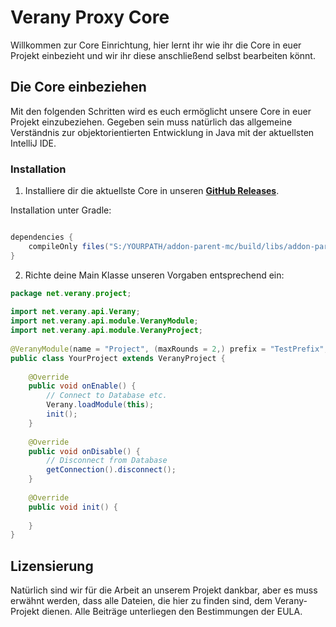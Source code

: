 Verany Proxy Core
=============

Willkommen zur Core Einrichtung,
hier lernt ihr wie ihr die Core in euer Projekt einbezieht und wir ihr diese anschließend selbst bearbeiten könnt.

Die Core einbeziehen
----------------------

Mit den folgenden Schritten wird es euch ermöglicht unsere Core in euer Projekt einzubeziehen. Gegeben sein muss natürlich das allgemeine Verständnis zur objektorientierten Entwicklung in Java mit der aktuellsten IntelliJ IDE.

### Installation

1. Installiere dir die aktuellste Core in unseren **[GitHub Releases](https://github.com/verany-network/core/releases/)**.

Installation unter Gradle:
```java

dependencies {
    compileOnly files("S:/YOURPATH/addon-parent-mc/build/libs/addon-parent-mc-2021.6.1.jar")
}
```

2. Richte deine Main Klasse unseren Vorgaben entsprechend ein:
```java
package net.verany.project;
 
import net.verany.api.Verany;
import net.verany.api.module.VeranyModule;
import net.verany.api.module.VeranyProject;
 
@VeranyModule(name = "Project", (maxRounds = 2,) prefix = "TestPrefix", version = "2021.2.1", authors = {"Developer"}, user = "user", host = "verany.net", password = "password", databases = {"project"})
public class YourProject extends VeranyProject {
 
    @Override
    public void onEnable() {
        // Connect to Database etc.
        Verany.loadModule(this);
        init();
    }
 
    @Override
    public void onDisable() {
        // Disconnect from Database
        getConnection().disconnect();
    }
 
    @Override
    public void init() {
 
    }
}
```


Lizensierung
---------------------------

Natürlich sind wir für die Arbeit an unserem Projekt dankbar, aber es muss erwähnt werden, dass alle Dateien, die hier zu finden sind, dem Verany-Projekt dienen.
Alle Beiträge unterliegen den Bestimmungen der EULA.
